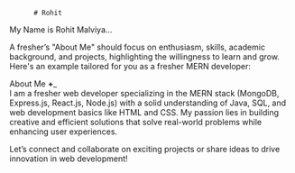           # Rohit    
 My Name is Rohit Malviya...                                          
                                   
                             
A fresher’s "About Me" should focus on enthusiasm, skills, academic background, and projects,  highlighting the willingness to learn and grow. Here's an example tailored for you as a fresher MERN developer:
                 
About Me __+___                                                                              
I am a fresher web developer specializing in the MERN stack (MongoDB, Express.js, React.js, Node.js) with a solid understanding of Java, SQL, and web development basics like HTML and CSS. My passion lies in building creative and efficient solutions that solve real-world problems while enhancing user experiences.                                            
                                                                                                                                                                                                 
                                                                                                                                                                                                                                                                                                                                                                          
Let’s connect and collaborate on exciting projects or share ideas to drive innovation in web development!                                                                                                                                                                                                                                                                                                                                                                                                                                                                                                                                                           
                                
                                               
